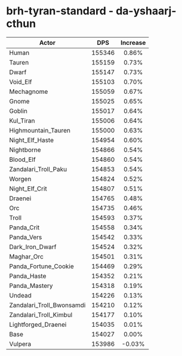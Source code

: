 # brh-tyran-standard - da-yshaarj-cthun
| Actor | DPS | Increase |
|---|:---:|:---:|
|Human|155346|0.86%|
|Tauren|155159|0.73%|
|Dwarf|155147|0.73%|
|Void_Elf|155103|0.70%|
|Mechagnome|155059|0.67%|
|Gnome|155025|0.65%|
|Goblin|155017|0.64%|
|Kul_Tiran|155006|0.64%|
|Highmountain_Tauren|155000|0.63%|
|Night_Elf_Haste|154954|0.60%|
|Nightborne|154866|0.54%|
|Blood_Elf|154860|0.54%|
|Zandalari_Troll_Paku|154853|0.54%|
|Worgen|154824|0.52%|
|Night_Elf_Crit|154807|0.51%|
|Draenei|154765|0.48%|
|Orc|154735|0.46%|
|Troll|154593|0.37%|
|Panda_Crit|154558|0.34%|
|Panda_Vers|154542|0.33%|
|Dark_Iron_Dwarf|154524|0.32%|
|Maghar_Orc|154501|0.31%|
|Panda_Fortune_Cookie|154469|0.29%|
|Panda_Haste|154352|0.21%|
|Panda_Mastery|154318|0.19%|
|Undead|154226|0.13%|
|Zandalari_Troll_Bwonsamdi|154210|0.12%|
|Zandalari_Troll_Kimbul|154177|0.10%|
|Lightforged_Draenei|154035|0.01%|
|Base|154027|0.00%|
|Vulpera|153986|-0.03%|
